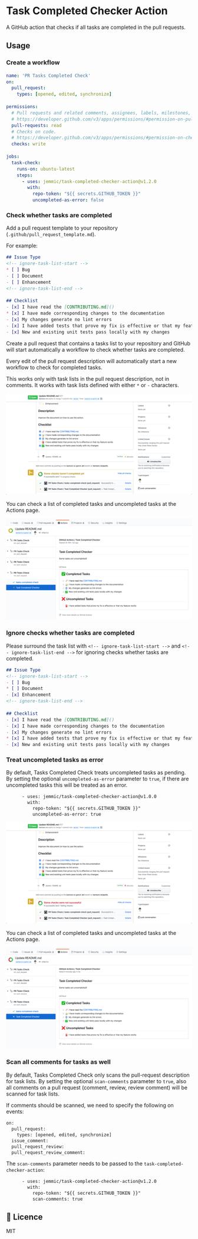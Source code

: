 # Task Completed Checker Action
A GitHub action that checks if all tasks are completed in the pull requests.

## Usage

### Create a workflow
```yml
name: 'PR Tasks Completed Check'
on:
  pull_request:
    types: [opened, edited, synchronize]

permissions:
  # Pull requests and related comments, assignees, labels, milestones, and merges.
  # https://developer.github.com/v3/apps/permissions/#permission-on-pull-requests
  pull-requests: read
  # Checks on code.
  # https://developer.github.com/v3/apps/permissions/#permission-on-checks
  checks: write

jobs:
  task-check:
    runs-on: ubuntu-latest
    steps:
      - uses: jemmic/task-completed-checker-action@v1.2.0
        with:
          repo-token: "${{ secrets.GITHUB_TOKEN }}"
          uncompleted-as-error: false
```

### Check whether tasks are completed
Add a pull request template to your repository (`.github/pull_request_template.md`).

For example: 
```markdown
## Issue Type
<!-- ignore-task-list-start -->
* [ ] Bug
- [ ] Document
- [ ] Enhancement
<!-- ignore-task-list-end -->

## Checklist
- [x] I have read the [CONTRIBUTING.md]()
* [x] I have made corresponding changes to the documentation
- [x] My changes generate no lint errors
- [x] I have added tests that prove my fix is effective or that my feature works
- [x] New and existing unit tests pass locally with my changes
```

Create a pull request that contains a tasks list to your repository and GitHub will start automatically a workflow to check whether tasks are completed.

Every edit of the pull request description will automatically start a new workflow to check for completed tasks.

This works only with task lists in the pull request description, not in comments.
It works with task lists defined with either `*` or `-` characters.

![Check whether tasks are completed](check_result.png)

You can check a list of completed tasks and uncompleted tasks at the Actions page.

![Check a list of completed/uncompleted tasks](actions_console.png)

### Ignore checks whether tasks are completed
Please surround the task list with `<!-- ignore-task-list-start -->` and `<!-- ignore-task-list-end -->` for ignoring checks whether tasks are completed.

```markdown
## Issue Type
<!-- ignore-task-list-start -->
- [ ] Bug
* [ ] Document
- [x] Enhancement
<!-- ignore-task-list-end -->

## Checklist
- [x] I have read the [CONTRIBUTING.md]()
- [x] I have made corresponding changes to the documentation
- [x] My changes generate no lint errors
* [x] I have added tests that prove my fix is effective or that my feature works
- [x] New and existing unit tests pass locally with my changes
```

### Treat uncompleted tasks as error
By default, Tasks Completed Check treats uncompleted tasks as pending.
By setting the optional `uncompleted-as-error` parameter to `true`, if there are uncompleted tasks this will be treated as an error.
```
      - uses: jemmic/task-completed-checker-action@v1.0.0
        with:
          repo-token: "${{ secrets.GITHUB_TOKEN }}"
          uncompleted-as-error: true
```

![Check whether tasks are completed (treated as error)](check_result_error.png)

You can check a list of completed tasks and uncompleted tasks at the Actions page.

![Check a list of completed/uncompleted tasks (treated as error)](actions_console_error.png)

### Scan all comments for tasks as well
By default, Tasks Completed Check only scans the pull-request description for task lists.
By setting the optional `scan-comments` parameter to `true`, also all comments on a pull request (comment, review, review comment) will be scanned for task lists.

If comments should be scanned, we need to specify the following on events:

```
on:
  pull_request:
    types: [opened, edited, synchronize]
  issue_comment:
  pull_request_review:
  pull_request_review_comment:
```

The `scan-comments` parameter needs to be passed to the `task-completed-checker-action`:

```
      - uses: jemmic/task-completed-checker-action@v1.2.0
        with:
          repo-token: "${{ secrets.GITHUB_TOKEN }}"
          scan-comments: true
```

## :memo: Licence
MIT
